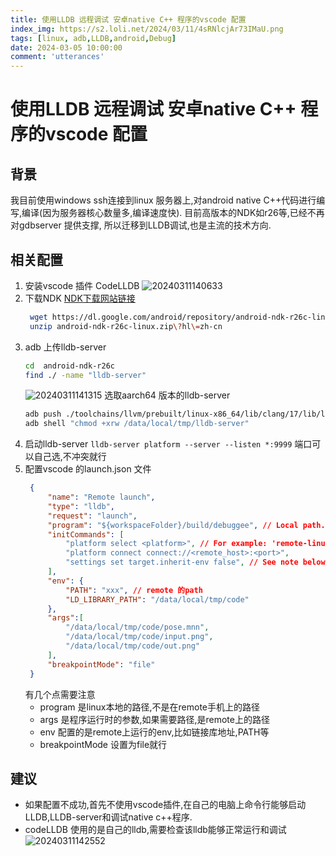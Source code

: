 ```yaml
---
title: 使用LLDB 远程调试 安卓native C++ 程序的vscode 配置
index_img: https://s2.loli.net/2024/03/11/4sRNlcjAr73IMaU.png
tags: [linux, adb,LLDB,android,Debug]
date: 2024-03-05 10:00:00
comment: 'utterances'
---
```

# 使用LLDB 远程调试 安卓native C++ 程序的vscode 配置

## 背景
我目前使用windows ssh连接到linux 服务器上,对android native C++代码进行编写,编译(因为服务器核心数量多,编译速度快). 目前高版本的NDK如r26等,已经不再对gdbserver 提供支撑, 所以迁移到LLDB调试,也是主流的技术方向.

## 相关配置
1. 安装vscode 插件
CodeLLDB 
![20240311140633](https://s2.loli.net/2024/03/11/pFxMIkRtHvYUyBL.png)
2. 下载NDK
   [NDK下载网站链接](https://developer.android.com/ndk/downloads?hl=zh-cn)
   ```bash
    wget https://dl.google.com/android/repository/android-ndk-r26c-linux.zip?hl=zh-cn
    unzip android-ndk-r26c-linux.zip\?hl\=zh-cn

   ```
3. adb 上传lldb-server
    ```bash
    cd  android-ndk-r26c
    find ./ -name "lldb-server"
    ```
    ![20240311141315](https://s2.loli.net/2024/03/11/1X3Hesi5EPVQ9oy.png)
    选取aarch64 版本的lldb-server
    ```bash
    adb push ./toolchains/llvm/prebuilt/linux-x86_64/lib/clang/17/lib/linux/aarch64/lldb-server /data/local/tmp
    adb shell "chmod +xrw /data/local/tmp/lldb-server"
    ```
4. 启动lldb-server
   `lldb-server platform --server --listen *:9999` 端口可以自己选,不冲突就行
5. 配置vscode 的launch.json 文件
   ```json
    {
        "name": "Remote launch",
        "type": "lldb",
        "request": "launch",
        "program": "${workspaceFolder}/build/debuggee", // Local path. 
        "initCommands": [
            "platform select <platform>", // For example: 'remote-linux', 'remote-macosx', 'remote-android', etc.
            "platform connect connect://<remote_host>:<port>",
            "settings set target.inherit-env false", // See note below.
        ],
        "env": {
            "PATH": "xxx", // remote 的path
            "LD_LIBRARY_PATH": "/data/local/tmp/code"
        },
        "args":[
            "/data/local/tmp/code/pose.mnn",
            "/data/local/tmp/code/input.png",
            "/data/local/tmp/code/out.png"
        ],
        "breakpointMode": "file"
    }
   ```
    有几个点需要注意
   - program 是linux本地的路径,不是在remote手机上的路径
   - args 是程序运行时的参数,如果需要路径,是remote上的路径
   - env 配置的是remote上运行的env,比如链接库地址,PATH等
   - breakpointMode 设置为file就行
##  建议
- 如果配置不成功,首先不使用vscode插件,在自己的电脑上命令行能够启动LLDB,LLDB-server和调试native c++程序.
- codeLLDB 使用的是自己的lldb,需要检查该lldb能够正常运行和调试
  ![20240311142552](https://s2.loli.net/2024/03/11/i1LOAze2saZJ6VK.png)

